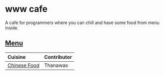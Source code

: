# www cafe

A cafe for programmers where you can chill and have some food from menu inside.

## [Menu](menu.md)

| Cuisine                               | Contributor        |
|:--------------------------------------|--------------------|
| [Chinese Food](menu.md#chinese-food)        | Thanawas         |


